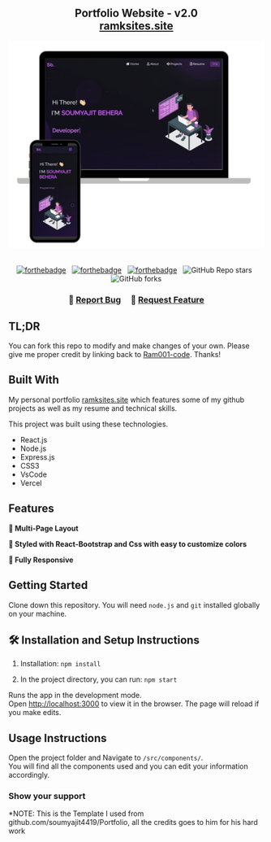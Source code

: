 <h2 align="center">
  Portfolio Website - v2.0<br/>
  <a href="https://ramksites.site/" target="_blank">ramksites.site</a>
</h2>
<div align="center">
  <img alt="Demo" src="./Images/readme-img1.png" />
</div>

<br/>

<center>

[![forthebadge](https://forthebadge.com/images/badges/built-with-love.svg)](https://forthebadge.com) &nbsp;
[![forthebadge](https://forthebadge.com/images/badges/made-with-javascript.svg)](https://forthebadge.com) &nbsp;
[![forthebadge](https://forthebadge.com/images/badges/open-source.svg)](https://forthebadge.com) &nbsp;
![GitHub Repo stars](https://img.shields.io/github/stars/Ram001-code/Portfolio?color=red&logo=github&style=for-the-badge) &nbsp;
![GitHub forks](https://img.shields.io/github/forks/Ram001-code/Portfolio?color=red&logo=github&style=for-the-badge)

</center>

<h3 align="center">
    🔹
    <a href="https://github.com/Ram001-code/Portfolio/issues">Report Bug</a> &nbsp; &nbsp;
    🔹
    <a href="https://github.com/Ram001-code/Portfolio/issues">Request Feature</a>
</h3>

## TL;DR

You can fork this repo to modify and make changes of your own. Please give me proper credit by linking back to [Ram001-code](https://github.com/Ram001-code/Portfolio). Thanks!

## Built With

My personal portfolio <a href="https://ramksites.site/" target="_blank">ramksites.site</a> which features some of my github projects as well as my resume and technical skills.<br/>

This project was built using these technologies.

- React.js
- Node.js
- Express.js
- CSS3
- VsCode
- Vercel

## Features

**📖 Multi-Page Layout**

**🎨 Styled with React-Bootstrap and Css with easy to customize colors**

**📱 Fully Responsive**

## Getting Started

Clone down this repository. You will need `node.js` and `git` installed globally on your machine.

## 🛠 Installation and Setup Instructions

1. Installation: `npm install`

2. In the project directory, you can run: `npm start`

Runs the app in the development mode.\
Open [http://localhost:3000](http://localhost:3000) to view it in the browser.
The page will reload if you make edits.

## Usage Instructions

Open the project folder and Navigate to `/src/components/`. <br/>
You will find all the components used and you can edit your information accordingly.

### Show your support

*NOTE: This is the Template I used from github.com/soumyajit4419/Portfolio, all the credits goes to him for his hard work